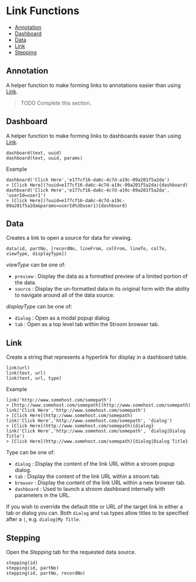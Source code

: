 # Link Functions

<!-- vim-markdown-toc GFM -->

* [Annotation](#annotation)
* [Dashboard](#dashboard)
* [Data](#data)
* [Link](#link)
* [Stepping](#stepping)

<!-- vim-markdown-toc -->

## Annotation
A helper function to make forming links to annotations easier than using [Link](#link).

> TODO Complete this section.


## Dashboard
A helper function to make forming links to dashboards easier than using [Link](#link).
```
dashboard(text, uuid)
dashboard(text, uuid, params)
```

Example
```
dashboard('Click Here','e177cf16-da6c-4c7d-a19c-09a201f5a2da')
> [Click Here](?uuid=e177cf16-da6c-4c7d-a19c-09a201f5a2da){dashboard)
dashboard('Click Here','e177cf16-da6c-4c7d-a19c-09a201f5a2da', 'userId=user1')
> [Click Here](?uuid=e177cf16-da6c-4c7d-a19c-09a201f5a2da&params=userId%3Duser1){dashboard)
```

## Data
Creates a link to open a source for data for viewing.

```
data(id, partNo, [recordNo, lineFrom, colFrom, lineTo, colTo, viewType, displayType])
```

_viewType_ can be one of:
* `preview` : Display the data as a formatted preview of a limited portion of the data.
* `source` : Display the un-formatted data in its original form with the ability to navigate around all of the data source.

_displayType_ can be one of:
* `dialog` : Open as a modal popup dialog.
* `tab` : Open as a top level tab within the Stroom browser tab.

## Link
Create a string that represents a hyperlink for display in a dashboard table.
```
link(url)
link(text, url)
link(text, url, type)
```

Example
```
link('http://www.somehost.com/somepath')
> [http://www.somehost.com/somepath](http://www.somehost.com/somepath)
link('Click Here','http://www.somehost.com/somepath')
> [Click Here](http://www.somehost.com/somepath)
link('Click Here','http://www.somehost.com/somepath', 'dialog')
> [Click Here](http://www.somehost.com/somepath){dialog}
link('Click Here','http://www.somehost.com/somepath', 'dialog|Dialog Title')
> [Click Here](http://www.somehost.com/somepath){dialog|Dialog Title}
```

Type can be one of:
* `dialog` : Display the content of the link URL within a stroom popup dialog.
* `tab` : Display the content of the link URL within a stroom tab.
* `browser` : Display the content of the link URL within a new browser tab.
* `dashboard` : Used to launch a stroom dashboard internally with parameters in the URL.

If you wish to override the default title or URL of the target link in either a tab or dialog you can. Both `dialog` and `tab` types allow titles to be specified after a `|`, e.g. `dialog|My Title`.

## Stepping
Open the _Stepping_ tab for the requested data source.

```
stepping(id)
stepping(id, partNo)
stepping(id, partNo, recordNo)
```


